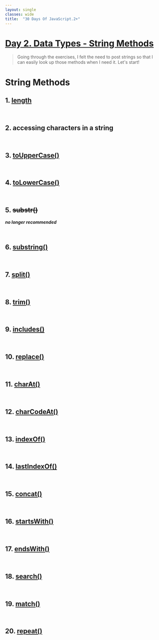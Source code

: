 ```yaml
---
layout: single
classes: wide
title:  "30 Days Of JavaScript.2+"
---
```


# [Day 2. Data Types - String Methods][1]

> Going through the exercises, I felt the need to post strings so that I can easily look up those methods when I need it. Let's start!

# String Methods
## 1. [length][2]

<br>


## 2. accessing characters in a string

<br>

## 3. [toUpperCase()][3]

<br>

## 4. [toLowerCase()][4]

<br>

## 5. ~~substr()~~
***no longer recommended***

<br>

## 6. [substring()][5]

<br>

## 7. [split()][6]

<br>

## 8. [trim()][7]

<br>

## 9. [includes()][8]

<br>

## 10. [replace()][9]

<br>

## 11. [charAt()][10]

<br>

## 12. [charCodeAt()][11]

<br>

## 13. [indexOf()][12]

<br>

## 14. [lastIndexOf()][13]

<br>

## 15. [concat()][14]

<br>

## 16. [startsWith()][15]

<br>

## 17. [endsWith()][16]

<br>

## 18. [search()][17]

<br>

## 19. [match()][18]

<br>

## 20. [repeat()][19]













[1]: https://github.com/yendoz/30-Days-Of-JavaScript/blob/master/02_Day_Data_types/02_day_data_types.md#string-methods
[2]: https://developer.mozilla.org/en-US/docs/Web/JavaScript/Reference/Global_Objects/String/length
[3]: https://developer.mozilla.org/en-US/docs/Web/JavaScript/Reference/Global_Objects/String/toUpperCase
[4]: https://developer.mozilla.org/en-US/docs/Web/JavaScript/Reference/Global_Objects/String/toLowerCase
[5]: https://developer.mozilla.org/en-US/docs/Web/JavaScript/Reference/Global_Objects/String/substring
[6]: https://developer.mozilla.org/en-US/docs/Web/JavaScript/Reference/Global_Objects/String/split
[7]: https://developer.mozilla.org/en-US/docs/Web/JavaScript/Reference/Global_Objects/String/Trim
[8]: https://developer.mozilla.org/en-US/docs/Web/JavaScript/Reference/Global_Objects/String/includes
[9]: https://developer.mozilla.org/en-US/docs/Web/JavaScript/Reference/Global_Objects/String/replace
[10]: https://developer.mozilla.org/en-US/docs/Web/JavaScript/Reference/Global_Objects/String/charAt
[11]: https://developer.mozilla.org/en-US/docs/Web/JavaScript/Reference/Global_Objects/String/charCodeAt
[12]: https://developer.mozilla.org/en-US/docs/Web/JavaScript/Reference/Global_Objects/String/indexOf
[13]: https://developer.mozilla.org/en-US/docs/Web/JavaScript/Reference/Global_Objects/String/lastIndexOf
[14]: https://developer.mozilla.org/en-US/docs/Web/JavaScript/Reference/Global_Objects/String/concat
[15]: https://developer.mozilla.org/en-US/docs/Web/JavaScript/Reference/Global_Objects/String/startsWith
[16]: https://developer.mozilla.org/en-US/docs/Web/JavaScript/Reference/Global_Objects/String/endsWith
[17]: https://developer.mozilla.org/en-US/docs/Web/JavaScript/Reference/Global_Objects/String/search
[18]: https://developer.mozilla.org/en-US/docs/Web/JavaScript/Reference/Global_Objects/String/match
[19]: https://developer.mozilla.org/en-US/docs/Web/JavaScript/Reference/Global_Objects/String/repeat